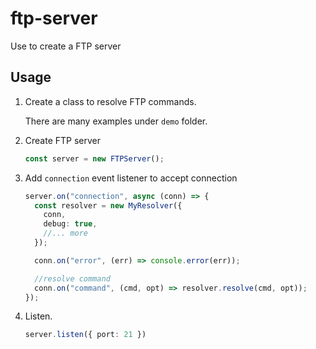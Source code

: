 # ftp-server

Use to create a FTP server

## Usage

1. Create a class to resolve FTP commands.

   There are many examples under `demo` folder.

1. Create FTP server
   ```ts
   const server = new FTPServer();
   ```

1. Add `connection` event listener to accept connection
   ```ts
   server.on("connection", async (conn) => {
     const resolver = new MyResolver({
       conn,
       debug: true,
	   //... more
     });

     conn.on("error", (err) => console.error(err));

     //resolve command
     conn.on("command", (cmd, opt) => resolver.resolve(cmd, opt));
   });
   ```
1. Listen.
	```ts
	server.listen({ port: 21 })
	```